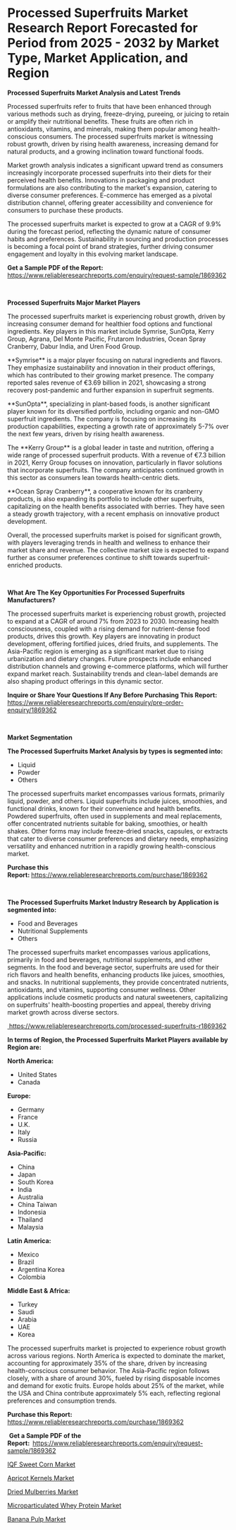 <p><h1>Processed Superfruits Market Research Report Forecasted for Period from 2025 -  2032 by Market Type, Market Application, and Region</h1></p><p><strong>Processed Superfruits Market Analysis and Latest Trends</strong></p>
<p><p>Processed superfruits refer to fruits that have been enhanced through various methods such as drying, freeze-drying, pureeing, or juicing to retain or amplify their nutritional benefits. These fruits are often rich in antioxidants, vitamins, and minerals, making them popular among health-conscious consumers. The processed superfruits market is witnessing robust growth, driven by rising health awareness, increasing demand for natural products, and a growing inclination toward functional foods.</p><p>Market growth analysis indicates a significant upward trend as consumers increasingly incorporate processed superfruits into their diets for their perceived health benefits. Innovations in packaging and product formulations are also contributing to the market's expansion, catering to diverse consumer preferences. E-commerce has emerged as a pivotal distribution channel, offering greater accessibility and convenience for consumers to purchase these products. </p><p>The processed superfruits market is expected to grow at a CAGR of 9.9% during the forecast period, reflecting the dynamic nature of consumer habits and preferences. Sustainability in sourcing and production processes is becoming a focal point of brand strategies, further driving consumer engagement and loyalty in this evolving market landscape.</p></p>
<p><strong>Get a Sample PDF of the Report:&nbsp;</strong> <a href="https://www.reliableresearchreports.com/enquiry/request-sample/1869362?utm_campaign=9&utm_medium=2&utm_source=Github&utm_content=ia&utm_term=14022025&utm_id=processed-superfruits">https://www.reliableresearchreports.com/enquiry/request-sample/1869362</a></p>
<p>&nbsp;</p>
<p><strong>Processed Superfruits Major Market Players</strong></p>
<p><p>The processed superfruits market is experiencing robust growth, driven by increasing consumer demand for healthier food options and functional ingredients. Key players in this market include Symrise, SunOpta, Kerry Group, Agrana, Del Monte Pacific, Frutarom Industries, Ocean Spray Cranberry, Dabur India, and Uren Food Group.</p><p>**Symrise** is a major player focusing on natural ingredients and flavors. They emphasize sustainability and innovation in their product offerings, which has contributed to their growing market presence. The company reported sales revenue of €3.69 billion in 2021, showcasing a strong recovery post-pandemic and further expansion in superfruit segments.</p><p>**SunOpta**, specializing in plant-based foods, is another significant player known for its diversified portfolio, including organic and non-GMO superfruit ingredients. The company is focusing on increasing its production capabilities, expecting a growth rate of approximately 5-7% over the next few years, driven by rising health awareness.</p><p>The **Kerry Group** is a global leader in taste and nutrition, offering a wide range of processed superfruit products. With a revenue of €7.3 billion in 2021, Kerry Group focuses on innovation, particularly in flavor solutions that incorporate superfruits. The company anticipates continued growth in this sector as consumers lean towards health-centric diets.</p><p>**Ocean Spray Cranberry**, a cooperative known for its cranberry products, is also expanding its portfolio to include other superfruits, capitalizing on the health benefits associated with berries. They have seen a steady growth trajectory, with a recent emphasis on innovative product development.</p><p>Overall, the processed superfruits market is poised for significant growth, with players leveraging trends in health and wellness to enhance their market share and revenue. The collective market size is expected to expand further as consumer preferences continue to shift towards superfruit-enriched products.</p></p>
<p>&nbsp;</p>
<p><strong>What Are The Key Opportunities For Processed Superfruits Manufacturers?</strong></p>
<p><p>The processed superfruits market is experiencing robust growth, projected to expand at a CAGR of around 7% from 2023 to 2030. Increasing health consciousness, coupled with a rising demand for nutrient-dense food products, drives this growth. Key players are innovating in product development, offering fortified juices, dried fruits, and supplements. The Asia-Pacific region is emerging as a significant market due to rising urbanization and dietary changes. Future prospects include enhanced distribution channels and growing e-commerce platforms, which will further expand market reach. Sustainability trends and clean-label demands are also shaping product offerings in this dynamic sector.</p></p>
<p><strong>Inquire or Share Your Questions If Any Before Purchasing This Report:</strong> <a href="https://www.reliableresearchreports.com/enquiry/pre-order-enquiry/1869362?utm_campaign=9&utm_medium=2&utm_source=Github&utm_content=ia&utm_term=14022025&utm_id=processed-superfruits">https://www.reliableresearchreports.com/enquiry/pre-order-enquiry/1869362</a></p>
<p>&nbsp;</p>
<p><strong>Market Segmentation</strong></p>
<p><strong>The Processed Superfruits Market Analysis by types is segmented into:</strong></p>
<p><ul><li>Liquid</li><li>Powder</li><li>Others</li></ul></p>
<p><p>The processed superfruits market encompasses various formats, primarily liquid, powder, and others. Liquid superfruits include juices, smoothies, and functional drinks, known for their convenience and health benefits. Powdered superfruits, often used in supplements and meal replacements, offer concentrated nutrients suitable for baking, smoothies, or health shakes. Other forms may include freeze-dried snacks, capsules, or extracts that cater to diverse consumer preferences and dietary needs, emphasizing versatility and enhanced nutrition in a rapidly growing health-conscious market.</p></p>
<p><strong>Purchase this Report:&nbsp;</strong><a href="https://www.reliableresearchreports.com/purchase/1869362?utm_campaign=9&utm_medium=2&utm_source=Github&utm_content=ia&utm_term=14022025&utm_id=processed-superfruits">https://www.reliableresearchreports.com/purchase/1869362</a></p>
<p>&nbsp;</p>
<p><strong>The Processed Superfruits Market Industry Research by Application is segmented into:</strong></p>
<p><ul><li>Food and Beverages</li><li>Nutritional Supplements</li><li>Others</li></ul></p>
<p><p>The processed superfruits market encompasses various applications, primarily in food and beverages, nutritional supplements, and other segments. In the food and beverage sector, superfruits are used for their rich flavors and health benefits, enhancing products like juices, smoothies, and snacks. In nutritional supplements, they provide concentrated nutrients, antioxidants, and vitamins, supporting consumer wellness. Other applications include cosmetic products and natural sweeteners, capitalizing on superfruits' health-boosting properties and appeal, thereby driving market growth across diverse sectors.</p></p>
<p><a href="https://www.reliableresearchreports.com/processed-superfruits-r1869362?utm_campaign=9&utm_medium=2&utm_source=Github&utm_content=ia&utm_term=14022025&utm_id=processed-superfruits">&nbsp;https://www.reliableresearchreports.com/processed-superfruits-r1869362</a></p>
<p><strong>In terms of Region, the Processed Superfruits Market Players available by Region are:</strong></p>
<p>
    <p> <strong> North America: </strong>
        <ul>
            <li>United States</li>
            <li>Canada</li>
        </ul>
        </p> 
    <p> <strong> Europe: </strong>
        <ul>
            <li>Germany</li>
            <li>France</li>
            <li>U.K.</li>
            <li>Italy</li>
            <li>Russia</li>
        </ul>
        </p> 
    <p> <strong> Asia-Pacific: </strong>
        <ul>
            <li>China</li>
            <li>Japan</li>
            <li>South Korea</li>
            <li>India</li>
            <li>Australia</li>
            <li>China Taiwan</li>
            <li>Indonesia</li>
            <li>Thailand</li>
            <li>Malaysia</li>
        </ul>
        </p> 
    <p> <strong> Latin America: </strong>
        <ul>
            <li>Mexico</li>
            <li>Brazil</li>
            <li>Argentina Korea</li>
            <li>Colombia</li>
        </ul>
        </p> 
    <p> <strong> Middle East & Africa: </strong>
        <ul>
            <li>Turkey</li>
            <li>Saudi</li>
            <li>Arabia</li>
            <li>UAE</li>
            <li>Korea</li>
        </ul>
    </p>
    </p>
<p><p>The processed superfruits market is projected to experience robust growth across various regions. North America is expected to dominate the market, accounting for approximately 35% of the share, driven by increasing health-conscious consumer behavior. The Asia-Pacific region follows closely, with a share of around 30%, fueled by rising disposable incomes and demand for exotic fruits. Europe holds about 25% of the market, while the USA and China contribute approximately 5% each, reflecting regional preferences and consumption trends.</p></p>
<p><strong>Purchase this Report: </strong><a href="https://www.reliableresearchreports.com/purchase/1869362?utm_campaign=9&utm_medium=2&utm_source=Github&utm_content=ia&utm_term=14022025&utm_id=processed-superfruits">https://www.reliableresearchreports.com/purchase/1869362</a></p>
<p>&nbsp;<strong>Get a Sample PDF of the Report:&nbsp;&nbsp;</strong><a href="https://www.reliableresearchreports.com/enquiry/request-sample/1869362?utm_campaign=9&utm_medium=2&utm_source=Github&utm_content=ia&utm_term=14022025&utm_id=processed-superfruits">https://www.reliableresearchreports.com/enquiry/request-sample/1869362</a></p>
<p><strong></strong></p>
<p><p><a href="https://github.com/iwciasylvya/Market-Research-Report-List-1/blob/main/iqf-sweet-corn-market.md?utm_campaign=9&utm_medium=2&utm_source=Github&utm_content=ia&utm_term=14022025&utm_id=processed-superfruits">IQF Sweet Corn Market</a></p><p><a href="https://github.com/danikabiele541/Market-Research-Report-List-1/blob/main/apricot-kernels-market.md?utm_campaign=9&utm_medium=2&utm_source=Github&utm_content=ia&utm_term=14022025&utm_id=processed-superfruits">Apricot Kernels Market</a></p><p><a href="https://github.com/jamastodola515/Market-Research-Report-List-1/blob/main/dried-mulberries-market.md?utm_campaign=9&utm_medium=2&utm_source=Github&utm_content=ia&utm_term=14022025&utm_id=processed-superfruits">Dried Mulberries Market</a></p><p><a href="https://github.com/organophelia8282/Market-Research-Report-List-1/blob/main/microparticulated-whey-protein-market.md?utm_campaign=9&utm_medium=2&utm_source=Github&utm_content=ia&utm_term=14022025&utm_id=processed-superfruits">Microparticulated Whey Protein Market</a></p><p><a href="https://github.com/savannabyun726/Market-Research-Report-List-1/blob/main/banana-pulp-market.md?utm_campaign=9&utm_medium=2&utm_source=Github&utm_content=ia&utm_term=14022025&utm_id=processed-superfruits">Banana Pulp Market</a></p></p>